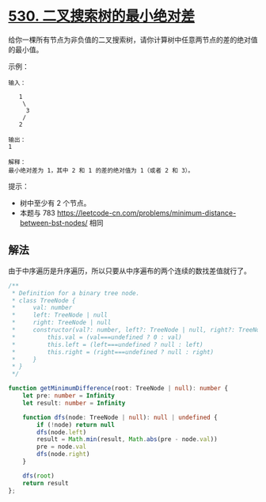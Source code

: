 # [530. 二叉搜索树的最小绝对差](https://leetcode-cn.com/problems/minimum-absolute-difference-in-bst/)
给你一棵所有节点为非负值的二叉搜索树，请你计算树中任意两节点的差的绝对值的最小值。

 

示例：
```
输入：

   1
    \
     3
    /
   2

输出：
1

解释：
最小绝对差为 1，其中 2 和 1 的差的绝对值为 1（或者 2 和 3）。
```

提示：

* 树中至少有 2 个节点。
* 本题与 783 https://leetcode-cn.com/problems/minimum-distance-between-bst-nodes/ 相同
## 解法
由于中序遍历是升序遍历，所以只要从中序遍布的两个连续的数找差值就行了。
```ts
/**
 * Definition for a binary tree node.
 * class TreeNode {
 *     val: number
 *     left: TreeNode | null
 *     right: TreeNode | null
 *     constructor(val?: number, left?: TreeNode | null, right?: TreeNode | null) {
 *         this.val = (val===undefined ? 0 : val)
 *         this.left = (left===undefined ? null : left)
 *         this.right = (right===undefined ? null : right)
 *     }
 * }
 */

function getMinimumDifference(root: TreeNode | null): number {
    let pre: number = Infinity
    let result: number = Infinity

    function dfs(node: TreeNode | null): null | undefined {
        if (!node) return null
        dfs(node.left)
        result = Math.min(result, Math.abs(pre - node.val))
        pre = node.val
        dfs(node.right)
    }

    dfs(root)
    return result
};
```
